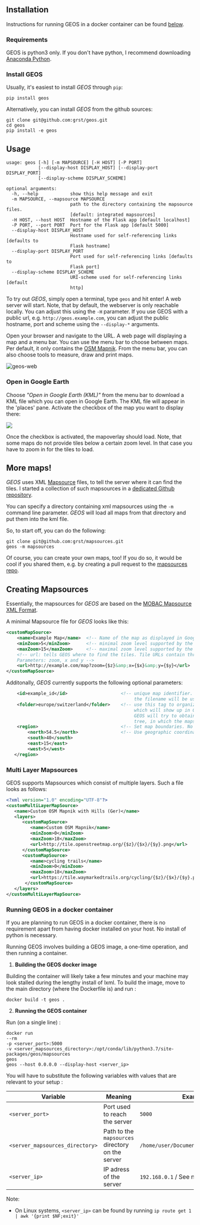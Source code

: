 ## Installation

Instructions for running GEOS in a docker container can be found [below](https://github.com/tostt/geos/blob/docker/doc/users.md#running-geos-in-a-docker-container).

### Requirements
GEOS is python3 only. If you don't have python, I recommend downloading
[Anaconda Python](https://www.continuum.io/downloads).

### Install GEOS
Usually, it's easiest to install *GEOS* through `pip`:

```
pip install geos
```

Alternatively, you can install *GEOS* from the github sources:
```
git clone git@github.com:grst/geos.git
cd geos
pip install -e geos
```


## Usage
```
usage: geos [-h] [-m MAPSOURCE] [-H HOST] [-P PORT]
            [--display-host DISPLAY_HOST] [--display-port DISPLAY_PORT]
            [--display-scheme DISPLAY_SCHEME]

optional arguments:
  -h, --help            show this help message and exit
  -m MAPSOURCE, --mapsource MAPSOURCE
                        path to the directory containing the mapsource files.
                        [default: integrated mapsources]
  -H HOST, --host HOST  Hostname of the Flask app [default localhost]
  -P PORT, --port PORT  Port for the Flask app [default 5000]
  --display-host DISPLAY_HOST
                        Hostname used for self-referencing links [defaults to
                        Flask hostname]
  --display-port DISPLAY_PORT
                        Port used for self-referencing links [defaults to
                        Flask port]
  --display-scheme DISPLAY_SCHEME
                        URI-scheme used for self-referencing links [default
                        http]
```

To try out *GEOS*, simply open a terminal, type `geos` and hit enter! A web server will start.
Note, that by default, the webserver is only reachable locally. You can adjust this using the `-H` parameter. If you use GEOS with a public url, e.g. `http://geos.example.com`, you can adjust the public hostname, port and scheme using the `--display-*` arguments. 

Open your browser and navigate to the URL. A web page will displaying a map and a menu bar.
You can use the menu bar to choose between maps. Per default, it only contains the
[OSM Mapnik](https://wiki.openstreetmap.org/wiki/Mapnik).
From the menu bar, you can also choose tools to measure, draw and print maps.

![geos-web](_static/geos_web.png)


### Open in Google Earth
Choose *"Open in Google Earth (KML)"* from the menu bar to download a KML file which you can open in Google Earth.
The KML file will appear in the 'places' pane. Activate the checkbox
of the map you want to display there:

![](_static/ge-places.png)

Once the checkbox is activated, the mapoverlay should load.
Note, that some maps do not provide tiles below a certain zoom level.
In that case you have to zoom in for the tiles to load.

## More maps!
*GEOS* uses XML [Mapsource](http://mobac.sourceforge.net/wiki/index.php/Custom_XML_Map_Sources#Simple_custom_map_sources)
files, to tell the server where it can find the tiles. I started a collection of such mapsources in a
[dedicated Github repository](https://github.com/grst/mapsources).

You can specify a directory containing xml mapsources using the `-m` command line parameter.
*GEOS* will load all maps from that directory and put them into the kml file.

So, to start off, you can do the following:
```
git clone git@github.com:grst/mapsources.git
geos -m mapsources
```

Of course, you can create your own maps, too! If you do so, it would be cool if you shared them,
 e.g. by creating a pull request to the [mapsources repo](https://github.com/grst/mapsources).

## Creating Mapsources
Essentially, the mapsources for *GEOS* are based on the [MOBAC Mapsource XML Format](http://mobac.sourceforge.net/wiki/index.php/Custom_XML_Map_Sources#Simple_custom_map_sources).

A minimal Mapsource file for *GEOS* looks like this:
```xml
<customMapSource>
    <name>Example Map</name>  <!-- Name of the map as displayed in Google Earth -->
    <minZoom>5</minZoom>      <!-- minimal zoom level supported by the web map -->
    <maxZoom>15</maxZoom>     <!-- maximal zoom level supported by the web map -->
    <!-- url: tells GEOS where to find the tiles. Tile URLs contain three
    Parameters: zoom, x and y -->
    <url>http://example.com/map?zoom={$z}&amp;x={$x}&amp;y={$y}</url>
</customMapSource>
```

Additonally, *GEOS* currently supports the following optional parameters:
```xml
    <id>example_id</id>                    <!-- unique map identifier. If not specified,
                                                the filename will be used as id -->
    <folder>europe/switzerland</folder>    <!-- use this tag to organize your maps in Folders
                                                which will show up in Google Earth. If not specified,
                                                GEOS will try to obtain the folder from the directory
                                                tree, in which the mapsources are saved in. -->
    <region>                               <!-- Set map boundaries. No tiles will load outside -->
        <north>54.5</north>                <!-- Use geographic coordinates here.  -->
        <south>40</south>
        <east>15</east>
        <west>5</west>
   </region>
```

### Multi Layer Mapsources
GEOS supports Mapsources which consist of multiple layers. Such a file looks as follows:

```xml
<?xml version="1.0" encoding="UTF-8"?>
<customMultiLayerMapSource>
   <name>Custom OSM Mapnik with Hills (Ger)</name>
   <layers>
      <customMapSource>
         <name>Custom OSM Mapnik</name>
         <minZoom>0</minZoom>
         <maxZoom>18</maxZoom>
         <url>http://tile.openstreetmap.org/{$z}/{$x}/{$y}.png</url>
      </customMapSource>
      <customMapSource>
         <name>cycling trails</name>
         <minZoom>0</minZoom>
         <maxZoom>18</maxZoom>
         <url>https://tile.waymarkedtrails.org/cycling/{$z}/{$x}/{$y}.png</url>
       </customMapSource>
   </layers>
</customMultiLayerMapSource>
```

### Running GEOS in a docker container
If you are planning to run GEOS in a docker container, there is no requirement apart from having docker installed on your host. No install of python is necessary.

Running GEOS involves building a GEOS image, a one-time operation, and then running a container.
1. **Building the GEOS docker image**

Building the container will likely take a few minutes and your machine may look stalled during the lengthy install of lxml. To build the image, move to the main directory (where the Dockerfile is) and run :
```
docker build -t geos .
```

2. **Running the GEOS container**

Run (on a single line) :
```
docker run
--rm 
-p <server_port>:5000
-v <server_mapsources_directory>:/opt/conda/lib/python3.7/site-packages/geos/mapsources
geos
geos --host 0.0.0.0 --display-host <server_ip>
```

You will have to substitute the following variables with values that are relevant to your setup :

| Variable                          |Meaning                                         |Example|
|-----------------------------------|------------------------------------------------|----|
|```<server_port>```                |Port used to reach the server                   |```5000```|
|```<server_mapsources_directory>```|Path to the `mapsources` directory on the server|```/home/user/Documents/geos/mapsources```|
|```<server_ip>```                  |IP adress of the server                         |```192.168.0.1``` / See note below|

Note:
* On Linux systems, ```<server_ip>``` can be found by running ```ip route get 1 | awk '{print $NF;exit}'```
